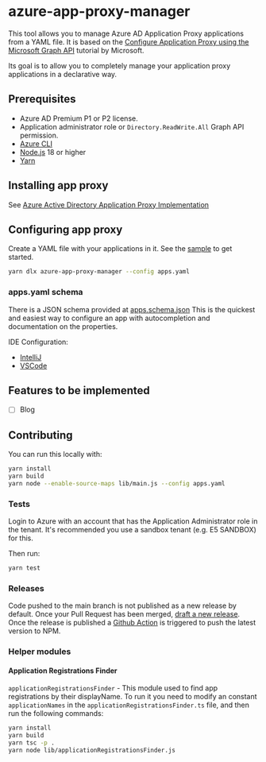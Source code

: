 # azure-app-proxy-manager

This tool allows you to manage Azure AD Application Proxy applications from a YAML file.
It is based on the [Configure Application Proxy using the Microsoft Graph API](https://learn.microsoft.com/en-us/graph/application-proxy-configure-api?tabs=http) tutorial by Microsoft.

Its goal is to allow you to completely manage your application proxy applications in a declarative way.

## Prerequisites

- Azure AD Premium P1 or P2 license.
- Application administrator role or `Directory.ReadWrite.All` Graph API permission.
- [Azure CLI](https://docs.microsoft.com/en-us/cli/azure/install-azure-cli)
- [Node.js](https://nodejs.org/en/download/) 18 or higher
- [Yarn](https://yarnpkg.com/getting-started/install)

## Installing app proxy

See [Azure Active Directory Application Proxy Implementation](https://luke.geek.nz/azure/azure-active-directory-application-proxy-implementation/)

## Configuring app proxy

Create a YAML file with your applications in it. See the [sample](apps.yaml) to get started.

```bash
yarn dlx azure-app-proxy-manager --config apps.yaml
```

### apps.yaml schema

There is a JSON schema provided at [apps.schema.json](apps.schema.json)
This is the quickest and easiest way to configure an app with autocompletion and documentation on the properties.

IDE Configuration:

- [IntelliJ](https://www.jetbrains.com/help/idea/json.html#ws_json_schema_add_custom)
- [VSCode](https://github.com/redhat-developer/vscode-yaml#associating-a-schema-to-a-glob-pattern-via-yamlschemas)

## Features to be implemented

- [ ] Blog

## Contributing

You can run this locally with:

```bash
yarn install
yarn build
yarn node --enable-source-maps lib/main.js --config apps.yaml
```

### Tests

Login to Azure with an account that has the Application Administrator role in the tenant.
It's recommended you use a sandbox tenant (e.g. E5 SANDBOX) for this.

Then run:

```bash
yarn test
```

### Releases

Code pushed to the main branch is not published as a new release by default. Once your Pull Request has been merged, [draft a new release](https://github.com/hmcts/azure-app-proxy-manager/releases). Once the release is published a [Github Action](https://github.com/hmcts/azure-app-proxy-manager/actions/workflows/release.yaml) is triggered to push the latest version to NPM.

### Helper modules

#### Application Registrations Finder

`applicationRegistrationsFinder` - This module used to find app registrations by their displayName.
To run it you need to modify an constant  `applicationNames` in the `applicationRegistrationsFinder.ts` file, and then run the following commands:

```bash
yarn install
yarn build
yarn tsc -p .
yarn node lib/applicationRegistrationsFinder.js
```

